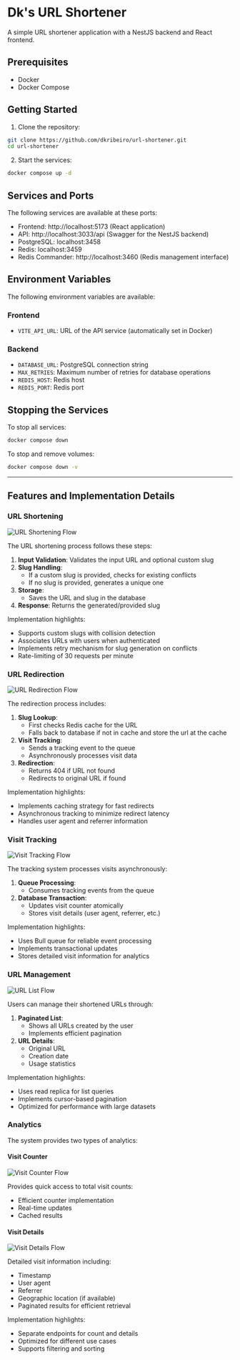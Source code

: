 # Dk's URL Shortener

A simple URL shortener application with a NestJS backend and React frontend.

## Prerequisites

- Docker
- Docker Compose

## Getting Started

1. Clone the repository:
```bash
git clone https://github.com/dkribeiro/url-shortener.git
cd url-shortener
```

2. Start the services:
```bash
docker compose up -d
```

## Services and Ports

The following services are available at these ports:

- Frontend: http://localhost:5173 (React application)
- API: http://localhost:3033/api (Swagger for the NestJS backend)
- PostgreSQL: localhost:3458
- Redis: localhost:3459
- Redis Commander: http://localhost:3460 (Redis management interface)


## Environment Variables

The following environment variables are available:

### Frontend
- `VITE_API_URL`: URL of the API service (automatically set in Docker)

### Backend
- `DATABASE_URL`: PostgreSQL connection string
- `MAX_RETRIES`: Maximum number of retries for database operations
- `REDIS_HOST`: Redis host
- `REDIS_PORT`: Redis port

## Stopping the Services

To stop all services:
```bash
docker compose down
```

To stop and remove volumes:
```bash
docker compose down -v
```

---

## Features and Implementation Details

### URL Shortening
![URL Shortening Flow](docs/new-url.png)

The URL shortening process follows these steps:

1. **Input Validation**: Validates the input URL and optional custom slug
2. **Slug Handling**:
   - If a custom slug is provided, checks for existing conflicts
   - If no slug is provided, generates a unique one
3. **Storage**:
   - Saves the URL and slug in the database
4. **Response**: Returns the generated/provided slug

Implementation highlights:
- Supports custom slugs with collision detection
- Associates URLs with users when authenticated
- Implements retry mechanism for slug generation on conflicts
- Rate-limiting of 30 requests per minute

### URL Redirection
![URL Redirection Flow](docs/redirect.png)

The redirection process includes:

1. **Slug Lookup**:
   - First checks Redis cache for the URL
   - Falls back to database if not in cache and store the url at the cache
2. **Visit Tracking**:
   - Sends a tracking event to the queue
   - Asynchronously processes visit data
3. **Redirection**:
   - Returns 404 if URL not found
   - Redirects to original URL if found

Implementation highlights:
- Implements caching strategy for fast redirects
- Asynchronous tracking to minimize redirect latency
- Handles user agent and referrer information

### Visit Tracking
![Visit Tracking Flow](docs/track.png)

The tracking system processes visits asynchronously:

1. **Queue Processing**:
   - Consumes tracking events from the queue
2. **Database Transaction**:
   - Updates visit counter atomically
   - Stores visit details (user agent, referrer, etc.)

Implementation highlights:
- Uses Bull queue for reliable event processing
- Implements transactional updates
- Stores detailed visit information for analytics

### URL Management
![URL List Flow](docs/url-list.png)

Users can manage their shortened URLs through:

1. **Paginated List**:
   - Shows all URLs created by the user
   - Implements efficient pagination
2. **URL Details**:
   - Original URL
   - Creation date
   - Usage statistics

Implementation highlights:
- Uses read replica for list queries
- Implements cursor-based pagination
- Optimized for performance with large datasets

### Analytics
The system provides two types of analytics:

#### Visit Counter
![Visit Counter Flow](docs/visits-count.png)

Provides quick access to total visit counts:
- Efficient counter implementation
- Real-time updates
- Cached results

#### Visit Details
![Visit Details Flow](docs/visits-list.png)

Detailed visit information including:
- Timestamp
- User agent
- Referrer
- Geographic location (if available)
- Paginated results for efficient retrieval

Implementation highlights:
- Separate endpoints for count and details
- Optimized for different use cases
- Supports filtering and sorting
